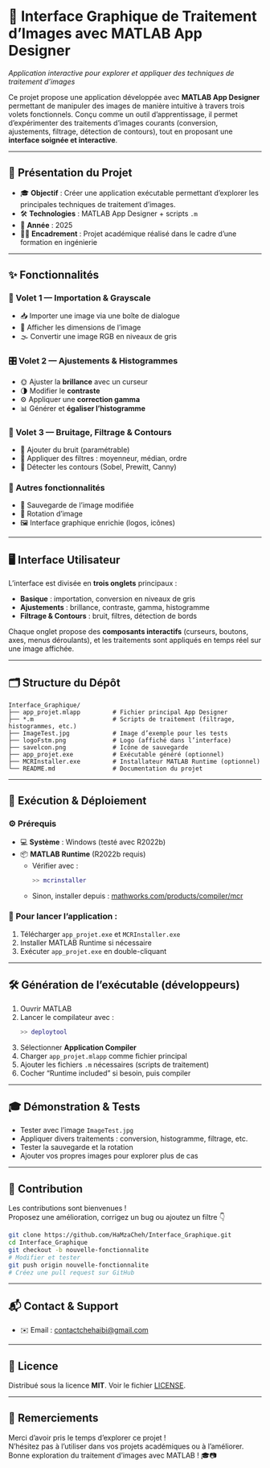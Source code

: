 # 📸 Interface Graphique de Traitement d’Images avec MATLAB App Designer  
*Application interactive pour explorer et appliquer des techniques de traitement d’images*

Ce projet propose une application développée avec **MATLAB App Designer** permettant de manipuler des images de manière intuitive à travers trois volets fonctionnels. Conçu comme un outil d’apprentissage, il permet d’expérimenter des traitements d’images courants (conversion, ajustements, filtrage, détection de contours), tout en proposant une **interface soignée et interactive**.

---

## 🧠 Présentation du Projet

- 🎓 **Objectif** : Créer une application exécutable permettant d’explorer les principales techniques de traitement d’images.
- 🛠️ **Technologies** : MATLAB App Designer + scripts `.m`
- 📆 **Année** : 2025
- 🧑‍🏫 **Encadrement** : Projet académique réalisé dans le cadre d’une formation en ingénierie

---

## ✨ Fonctionnalités

### 🧩 Volet 1 — Importation & Grayscale
- 📥 Importer une image via une boîte de dialogue
- 📐 Afficher les dimensions de l’image
- 🌫️ Convertir une image RGB en niveaux de gris

### 🎛️ Volet 2 — Ajustements & Histogrammes
- 🌞 Ajuster la **brillance** avec un curseur
- 🌗 Modifier le **contraste**
- ⚙️ Appliquer une **correction gamma**
- 📊 Générer et **égaliser l’histogramme**

### 🧼 Volet 3 — Bruitage, Filtrage & Contours
- 🧪 Ajouter du bruit (paramétrable)
- 🧹 Appliquer des filtres : moyenneur, médian, ordre
- 🧭 Détecter les contours (Sobel, Prewitt, Canny)

### 🎨 Autres fonctionnalités
- 💾 Sauvegarde de l’image modifiée
- 🔄 Rotation d’image
- 🖼️ Interface graphique enrichie (logos, icônes)

---

## 🖥️ Interface Utilisateur

L’interface est divisée en **trois onglets** principaux :
- **Basique** : importation, conversion en niveaux de gris
- **Ajustements** : brillance, contraste, gamma, histogramme
- **Filtrage & Contours** : bruit, filtres, détection de bords

Chaque onglet propose des **composants interactifs** (curseurs, boutons, axes, menus déroulants), et les traitements sont appliqués en temps réel sur une image affichée.

---

## 🗂️ Structure du Dépôt

```
Interface_Graphique/
├── app_projet.mlapp         # Fichier principal App Designer
├── *.m                      # Scripts de traitement (filtrage, histogrammes, etc.)
├── ImageTest.jpg            # Image d’exemple pour les tests
├── logoFstm.png             # Logo (affiché dans l’interface)
├── savelcon.png             # Icône de sauvegarde
├── app_projet.exe           # Exécutable généré (optionnel)
├── MCRInstaller.exe         # Installateur MATLAB Runtime (optionnel)
└── README.md                # Documentation du projet
```

---

## 🚀 Exécution & Déploiement

### ⚙️ Prérequis
- 💻 **Système** : Windows (testé avec R2022b)
- 📦 **MATLAB Runtime** (R2022b requis)
  - Vérifier avec :
    ```matlab
    >> mcrinstaller
    ```
  - Sinon, installer depuis : [mathworks.com/products/compiler/mcr](https://www.mathworks.com/products/compiler/mcr/index.html)

### 🧪 Pour lancer l’application :
1. Télécharger `app_projet.exe` et `MCRInstaller.exe`
2. Installer MATLAB Runtime si nécessaire
3. Exécuter `app_projet.exe` en double-cliquant

---

## 🛠️ Génération de l’exécutable (développeurs)

1. Ouvrir MATLAB
2. Lancer le compilateur avec :
   ```matlab
   >> deploytool
   ```
3. Sélectionner **Application Compiler**
4. Charger `app_projet.mlapp` comme fichier principal
5. Ajouter les fichiers `.m` nécessaires (scripts de traitement)
6. Cocher “Runtime included” si besoin, puis compiler

---

## 🎓 Démonstration & Tests

- Tester avec l’image `ImageTest.jpg`
- Appliquer divers traitements : conversion, histogramme, filtrage, etc.
- Tester la sauvegarde et la rotation
- Ajouter vos propres images pour explorer plus de cas

---

## 🤝 Contribution

Les contributions sont bienvenues !  
Proposez une amélioration, corrigez un bug ou ajoutez un filtre 👇

```bash
git clone https://github.com/HaMzaCheh/Interface_Graphique.git
cd Interface_Graphique
git checkout -b nouvelle-fonctionnalite
# Modifier et tester
git push origin nouvelle-fonctionnalite
# Créez une pull request sur GitHub
```

---

## 📬 Contact & Support

- ✉️ Email : [contactchehaibi@gmail.com](mailto:contactchehaibi@gmail.comm)

---

## 📄 Licence

Distribué sous la licence **MIT**. Voir le fichier [LICENSE](LICENSE).

---

## 🙏 Remerciements

Merci d’avoir pris le temps d’explorer ce projet !  
N’hésitez pas à l’utiliser dans vos projets académiques ou à l’améliorer.  
Bonne exploration du traitement d’images avec MATLAB ! 🎓📷

